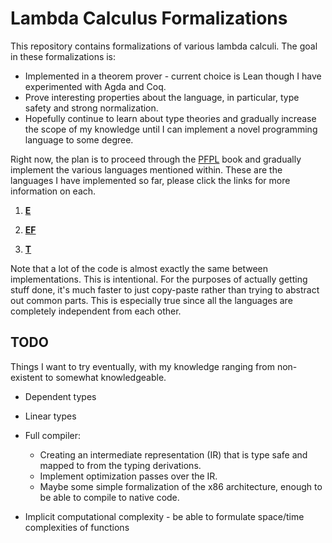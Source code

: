 # Lambda Calculus Formalizations

This repository contains formalizations of various lambda calculi. The goal in these formalizations is:
 * Implemented in a theorem prover - current choice is Lean though I have experimented with Agda and Coq.
 * Prove interesting properties about the language, in particular, type safety and strong normalization.
 * Hopefully continue to learn about type theories and gradually increase the scope of my knowledge until I can implement a novel programming language to some degree.

Right now, the plan is to proceed through the [PFPL](http://www.cs.cmu.edu/~rwh/pfpl.html) book and gradually implement the various languages mentioned within. These are the languages I have implemented so far, please click the links for more information on each.

1. [**E**](E/)

2. [**EF**](EF/)

3. [**T**](T/)

Note that a lot of the code is almost exactly the same between implementations. This is intentional. For the purposes of
actually getting stuff done, it's much faster to just copy-paste rather than trying to abstract out common parts. This
is especially true since all the languages are completely independent from each other.

## TODO

Things I want to try eventually, with my knowledge ranging from non-existent to somewhat knowledgeable.

 * Dependent types

 * Linear types

 * Full compiler:

    + Creating an intermediate representation (IR) that is type safe and mapped to from the typing derivations.
    + Implement optimization passes over the IR.
    + Maybe some simple formalization of the x86 architecture, enough to be able to compile to native code.

  * Implicit computational complexity - be able to formulate space/time complexities of functions

